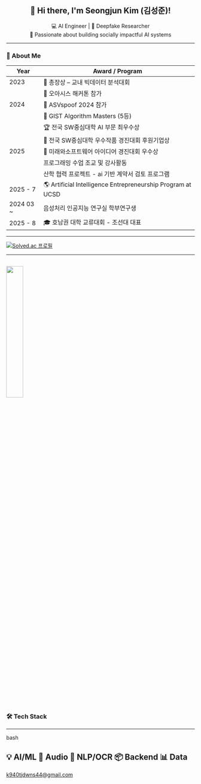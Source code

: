 <h2 align="center">👋 Hi there, I'm <strong>Seongjun Kim (김성준)</strong>!</h2>
<p align="center">
  💻 AI Engineer | 🧠 Deepfake Researcher <br/>
  🚀 Passionate about building socially impactful AI systems
</p>

---

### 🧭 About Me

| Year | Award / Program                                             |
| ---- | ----------------------------------------------------------- |
| 2023 | 🥇 총장상 – 교내 빅데이터 분석대회                                          |
|      | 🏅 오아시스 해커톤 참가                                                |
| 2024 | 🎤 ASVspoof 2024 참가                                         |
|      | 🧮 GIST Algorithm Masters (5등)                                  |
|      | 🏆 전국 SW중심대학 AI 부문 최우수상                                        |
|      | 🤝 전국 SW중심대학 우수작품 경진대회 후원기업상                                     |
| 2025 | 🥈 미래와소프트웨어 아이디어 경진대회 우수상                                   |
|      |  프로그래밍 수업 조교 및 강사활동                                    |
|      |  산학 협력 프로젝트 - ai 기반 계약서 검토 프로그램                    |
| 2025 - 7  | 🌎 Artificial Intelligence Entrepreneurship Program at UCSD |
| 2024 03 ~  | 음성처리 인공지능 연구실 학부연구생 
| 2025 - 8  | 🎓 호남권 대학 교류대회 - 조선대 대표                                       |


---
[![Solved.ac
프로필](http://mazassumnida.wtf/api/v2/generate_badge?boj=k940tjdwns)](https://solved.ac/k940tjdwns)

---
<img src="https://github-readme-stats.vercel.app/api/top-langs/?username=tjdwns221&layout=compact&theme=tokyonight" width="30%" /> </p>
---
### 🛠️ Tech Stack

---
bash

💡 AI/ML      🧪 Audio       🧾 NLP/OCR    📦 Backend     📊 Data
---
k940tjdwns44@gmail.com
